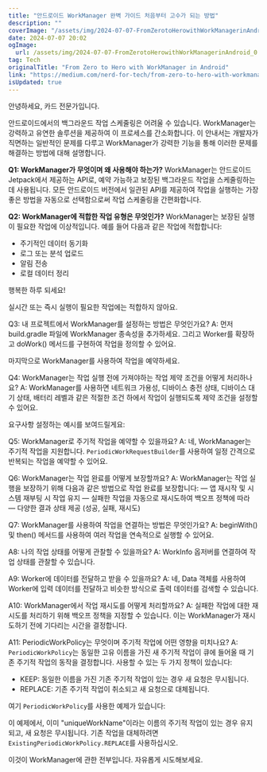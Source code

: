 ```yaml
---
title: "안드로이드 WorkManager 완벽 가이드 처음부터 고수가 되는 방법"
description: ""
coverImage: "/assets/img/2024-07-07-FromZerotoHerowithWorkManagerinAndroid_0.png"
date: 2024-07-07 20:02
ogImage: 
  url: /assets/img/2024-07-07-FromZerotoHerowithWorkManagerinAndroid_0.png
tag: Tech
originalTitle: "From Zero to Hero with WorkManager in Android"
link: "https://medium.com/nerd-for-tech/from-zero-to-hero-with-workmanager-in-android-22cf6a185791"
isUpdated: true
---
```






안녕하세요, 카드 전문가입니다.

안드로이드에서의 백그라운드 작업 스케줄링은 어려울 수 있습니다. WorkManager는 강력하고 유연한 솔루션을 제공하여 이 프로세스를 간소화합니다. 이 안내서는 개발자가 직면하는 일반적인 문제를 다루고 WorkManager가 강력한 기능을 통해 이러한 문제를 해결하는 방법에 대해 설명합니다.

**Q1: WorkManager가 무엇이며 왜 사용해야 하는가?**
WorkManager는 안드로이드 Jetpack에서 제공하는 API로, 예약 가능하고 보장된 백그라운드 작업을 스케줄링하는 데 사용됩니다. 모든 안드로이드 버전에서 일관된 API를 제공하여 작업을 실행하는 가장 좋은 방법을 자동으로 선택함으로써 작업 스케줄링을 간편화합니다.

**Q2: WorkManager에 적합한 작업 유형은 무엇인가?**
WorkManager는 보장된 실행이 필요한 작업에 이상적입니다. 예를 들어 다음과 같은 작업에 적합합니다:
- 주기적인 데이터 동기화
- 로그 또는 분석 업로드
- 알림 전송
- 로컬 데이터 정리

행복한 하루 되세요!

<div class="content-ad"></div>

실시간 또는 즉시 실행이 필요한 작업에는 적합하지 않아요.

Q3: 내 프로젝트에서 WorkManager를 설정하는 방법은 무엇인가요?
A: 먼저 build.gradle 파일에 WorkManager 종속성을 추가하세요. 그리고 Worker를 확장하고 doWork() 메서드를 구현하여 작업을 정의할 수 있어요.

마지막으로 WorkManager를 사용하여 작업을 예약하세요.

Q4: WorkManager는 작업 실행 전에 가져야하는 작업 제약 조건을 어떻게 처리하나요?
A: WorkManager를 사용하면 네트워크 가용성, 디바이스 충전 상태, 디바이스 대기 상태, 배터리 레벨과 같은 적절한 조건 하에서 작업이 실행되도록 제약 조건을 설정할 수 있어요.

<div class="content-ad"></div>

요구사항 설정하는 예시를 보여드릴게요:

Q5: WorkManager로 주기적 작업을 예약할 수 있을까요?
A: 네, WorkManager는 주기적 작업을 지원합니다. `PeriodicWorkRequestBuilder`를 사용하여 일정 간격으로 반복되는 작업을 예약할 수 있어요.

Q6: WorkManager는 작업 완료를 어떻게 보장할까요?
A: WorkManager는 작업 실행을 보장하기 위해 다음과 같은 방법으로 작업 완료를 보장합니다:
— 앱 재시작 및 시스템 재부팅 시 작업 유지
— 실패한 작업을 자동으로 재시도하여 백오프 정책에 따라
— 다양한 결과 상태 제공 (성공, 실패, 재시도)

Q7: WorkManager를 사용하여 작업을 연결하는 방법은 무엇인가요?
A: beginWith() 및 then() 메서드를 사용하여 여러 작업을 연속적으로 실행할 수 있어요.

<div class="content-ad"></div>

A8: 나의 작업 상태를 어떻게 관찰할 수 있을까요?
A: WorkInfo 옵저버를 연결하여 작업 상태를 관찰할 수 있습니다.

A9: Worker에 데이터를 전달하고 받을 수 있을까요?
A: 네, Data 객체를 사용하여 Worker에 입력 데이터를 전달하고 비슷한 방식으로 출력 데이터를 검색할 수 있습니다.

A10: WorkManager에서 작업 재시도를 어떻게 처리할까요?
A: 실패한 작업에 대한 재시도를 처리하기 위해 백오프 정책을 지정할 수 있습니다. 이는 WorkManager가 재시도하기 전에 기다리는 시간을 결정합니다.

A11: PeriodicWorkPolicy는 무엇이며 주기적 작업에 어떤 영향을 미치나요?
A: `PeriodicWorkPolicy`는 동일한 고유 이름을 가진 새 주기적 작업이 큐에 들어올 때 기존 주기적 작업의 동작을 결정합니다. 사용할 수 있는 두 가지 정책이 있습니다:
- KEEP: 동일한 이름을 가진 기존 주기적 작업이 있는 경우 새 요청은 무시됩니다.
- REPLACE: 기존 주기적 작업이 취소되고 새 요청으로 대체됩니다.

<div class="content-ad"></div>

여기 `PeriodicWorkPolicy`를 사용한 예제가 있습니다:

이 예제에서, 이미 "uniqueWorkName"이라는 이름의 주기적 작업이 있는 경우 유지되고, 새 요청은 무시됩니다. 기존 작업을 대체하려면 `ExistingPeriodicWorkPolicy.REPLACE`를 사용하십시오.

이것이 WorkManager에 관한 전부입니다. 자유롭게 시도해보세요.